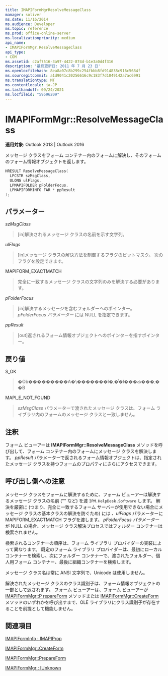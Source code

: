 ```yaml
---
title: IMAPIFormMgrResolveMessageClass
manager: soliver
ms.date: 11/16/2014
ms.audience: Developer
ms.topic: reference
ms.prod: office-online-server
ms.localizationpriority: medium
api_name:
- IMAPIFormMgr.ResolveMessageClass
api_type:
- COM
ms.assetid: c2af7516-3a97-4422-874d-b1e3a0d4f316
description: '最終更新日: 2011 年 7 月 23 日'
ms.openlocfilehash: 8ea8a07c8b299c254fbbb8fd914838c916c5684f
ms.sourcegitcommit: a1d9041c20256616c9c183f7d1049142a7ac6991
ms.translationtype: MT
ms.contentlocale: ja-JP
ms.lasthandoff: 09/24/2021
ms.locfileid: "59596209"
---
```

# <a name="imapiformmgrresolvemessageclass"></a>IMAPIFormMgr::ResolveMessageClass

  
  
**適用対象**: Outlook 2013 | Outlook 2016 
  
メッセージ クラスをフォーム コンテナー内のフォームに解決し、そのフォームのフォーム情報オブジェクトを返します。
  
```cpp
HRESULT ResolveMessageClass(
  LPCSTR szMsgClass,
  ULONG ulFlags,
  LPMAPIFOLDER pFolderFocus,
  LPMAPIFORMINFO FAR * ppResult
);
```

## <a name="parameters"></a>パラメーター

 _szMsgClass_
  
> [in]解決されるメッセージ クラスの名前を示す文字列。
    
 _ulFlags_
  
> [in]メッセージ クラスの解決方法を制御するフラグのビットマスク。 次のフラグを設定できます。
    
MAPIFORM_EXACTMATCH 
  
> 完全に一致するメッセージ クラスの文字列のみを解決する必要があります。
    
 _pFolderFocus_
  
> [in]解決するメッセージを含むフォルダーへのポインター。 _pFolderFocus パラメーター_ には NULL を指定できます。 
    
 _ppResult_
  
> [out]返されるフォーム情報オブジェクトへのポインターを指すポインター。
    
## <a name="return-value"></a>戻り値

S_OK 
  
> �ʘb���������A�\�������l�܂��͒l���Ԃ���܂��B
    
MAPI_E_NOT_FOUND 
  
> _szMsgClass_ パラメーターで渡されたメッセージ クラスは、フォーム ライブラリ内のフォームのメッセージ クラスと一致しません。 
    
## <a name="remarks"></a>注釈

フォーム ビューアーは **IMAPIFormMgr::ResolveMessageClass** メソッドを呼び出して、フォーム コンテナー内のフォームにメッセージ クラスを解決します。 _ppResult_ パラメーターで返されるフォーム情報オブジェクトは、指定されたメッセージ クラスを持つフォームのプロパティにさらにアクセスできます。 
  
## <a name="notes-to-callers"></a>呼び出し側への注意

メッセージ クラスをフォームに解決するために、フォーム ビューアーは解決するメッセージ クラスの名前 ("" など) を渡 `IPM.HelpDesk.Software` します。 解決を厳密に (つまり、完全に一致するフォーム サーバーが使用できない場合にメッセージ クラスの基本クラスの解決を防ぐため) には  _、ulFlags_ パラメーターに MAPIFORM_EXACTMATCH フラグを渡します。 _pFolderFocus パラメーター_ が NULL の場合、メッセージ クラス解決プロセスではフォルダー コンテナーは検索されません。 
  
検索されるコンテナーの順序は、フォーム ライブラリ プロバイダーの実装によって異なります。 既定のフォーム ライブラリ プロバイダーは、最初にローカル コンテナーを検索し、次にフォルダー コンテナーで、渡されたフォルダー、個人用フォーム コンテナー、最後に組織コンテナーを検索します。
  
メッセージ クラス名は常に ANSI 文字列で、Unicode は使用しません。
  
解決されたメッセージ クラスのクラス識別子は、フォーム情報オブジェクトの一部として返されます。 フォーム ビューアーは、フォーム ビューアーが [IMAPIFormMgr::P repareForm](imapiformmgr-prepareform.md) メソッドまたは [IMAPIFormMgr::CreateForm](imapiformmgr-createform.md) メソッドのいずれかを呼び出すまで、OLE ライブラリにクラス識別子が存在することを前提として機能しません。 
  
## <a name="see-also"></a>関連項目



[IMAPIFormInfo : IMAPIProp](imapiforminfoimapiprop.md)
  
[IMAPIFormMgr::CreateForm](imapiformmgr-createform.md)
  
[IMAPIFormMgr::PrepareForm](imapiformmgr-prepareform.md)
  
[IMAPIFormMgr : IUnknown](imapiformmgriunknown.md)

